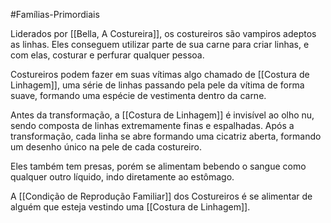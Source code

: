 #Famílias-Primordiais 

Liderados por [[Bella, A Costureira]], os costureiros são vampiros adeptos as linhas. Eles conseguem utilizar parte de sua carne para criar linhas, e com elas, costurar e perfurar qualquer pessoa.

Costureiros podem fazer em suas vítimas algo chamado de [[Costura de Linhagem]], uma série de linhas passando pela pele da vítima de forma suave, formando uma espécie de vestimenta dentro da carne.

Antes da transformação, a [[Costura de Linhagem]] é invisível ao olho nu, sendo composta de linhas extremamente finas e espalhadas. Após a transformação, cada linha se abre formando uma cicatriz aberta, formando um desenho único na pele de cada costureiro.

Eles também tem presas, porém se alimentam bebendo o sangue como qualquer outro líquido, indo diretamente ao estômago.

A [[Condição de Reprodução Familiar]] dos Costureiros é se alimentar de alguém que esteja vestindo uma [[Costura de Linhagem]].